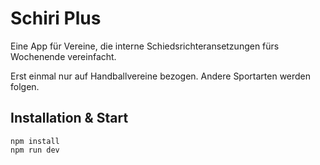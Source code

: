 # Schiri Plus

Eine App für Vereine, die interne Schiedsrichteransetzungen fürs Wochenende vereinfacht.

Erst einmal nur auf Handballvereine bezogen. Andere Sportarten werden folgen.

## Installation & Start

```
npm install
npm run dev
```